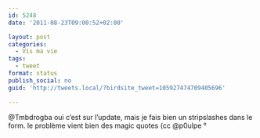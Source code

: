 ```yaml
---
id: 5248
date: '2011-08-23T09:00:52+02:00'

layout: post
categories:
  - Vis ma vie
tags:
  - tweet
format: status
publish_social: no
guid: 'http://tweets.local/?birdsite_tweet=105927474709405696'

---
```


@Tmbdrogba oui c’est sur l’update, mais je fais bien un stripslashes dans le form. le problème vient bien des magic quotes (cc @p0ulpe °